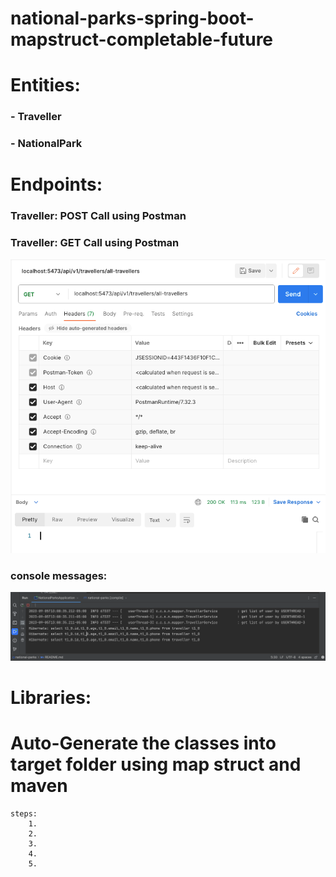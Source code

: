 # national-parks-spring-boot-mapstruct-completable-future

# Entities:
###    - Traveller
###    - NationalPark

# Endpoints:
### Traveller:  POST Call using Postman


### Traveller:  GET Call using Postman
![GET_Call.png](screenshots%2FGET_Call.png)

### console messages:
![Console_Messages.png](screenshots%2FConsole_Messages.png)

# Libraries:



# Auto-Generate the classes into target folder using map struct and maven

    steps:
        1.
        2.
        3.
        4.
        5. 




